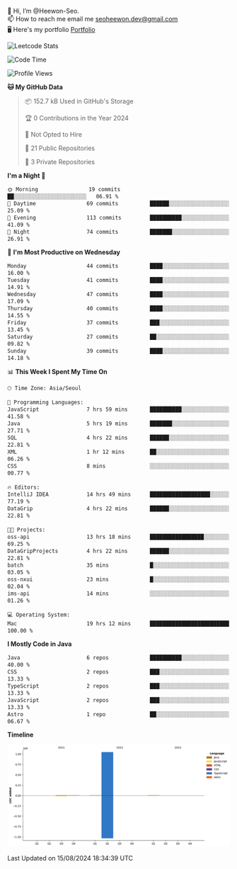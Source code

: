 👋 Hi, I’m @Heewon-Seo.  
📫 How to reach me email me seoheewon.dev@gmail.com   
🖥 Here's my portfolio [Portfolio](https://haileynotes.notion.site/HEEWON-SEO-f98fe97412ee4a6a94fd24fe6832f84c)

![Leetcode Stats](https://leetcode.card.workers.dev/?username=Heewon-Seo)

 <!--START_SECTION:waka-->
![Code Time](http://img.shields.io/badge/Code%20Time-1%2C430%20hrs%2039%20mins-blue)

![Profile Views](http://img.shields.io/badge/Profile%20Views-3-blue)

**🐱 My GitHub Data** 

> 📦 152.7 kB Used in GitHub's Storage 
 > 
> 🏆 0 Contributions in the Year 2024
 > 
> 🚫 Not Opted to Hire
 > 
> 📜 21 Public Repositories 
 > 
> 🔑 3 Private Repositories 
 > 
**I'm a Night 🦉** 

```text
🌞 Morning                19 commits          ██░░░░░░░░░░░░░░░░░░░░░░░   06.91 % 
🌆 Daytime                69 commits          ██████░░░░░░░░░░░░░░░░░░░   25.09 % 
🌃 Evening                113 commits         ██████████░░░░░░░░░░░░░░░   41.09 % 
🌙 Night                  74 commits          ███████░░░░░░░░░░░░░░░░░░   26.91 % 
```
📅 **I'm Most Productive on Wednesday** 

```text
Monday                   44 commits          ████░░░░░░░░░░░░░░░░░░░░░   16.00 % 
Tuesday                  41 commits          ████░░░░░░░░░░░░░░░░░░░░░   14.91 % 
Wednesday                47 commits          ████░░░░░░░░░░░░░░░░░░░░░   17.09 % 
Thursday                 40 commits          ████░░░░░░░░░░░░░░░░░░░░░   14.55 % 
Friday                   37 commits          ███░░░░░░░░░░░░░░░░░░░░░░   13.45 % 
Saturday                 27 commits          ██░░░░░░░░░░░░░░░░░░░░░░░   09.82 % 
Sunday                   39 commits          ████░░░░░░░░░░░░░░░░░░░░░   14.18 % 
```


📊 **This Week I Spent My Time On** 

```text
🕑︎ Time Zone: Asia/Seoul

💬 Programming Languages: 
JavaScript               7 hrs 59 mins       ██████████░░░░░░░░░░░░░░░   41.58 % 
Java                     5 hrs 19 mins       ███████░░░░░░░░░░░░░░░░░░   27.71 % 
SQL                      4 hrs 22 mins       ██████░░░░░░░░░░░░░░░░░░░   22.81 % 
XML                      1 hr 12 mins        ██░░░░░░░░░░░░░░░░░░░░░░░   06.26 % 
CSS                      8 mins              ░░░░░░░░░░░░░░░░░░░░░░░░░   00.77 % 

🔥 Editors: 
IntelliJ IDEA            14 hrs 49 mins      ███████████████████░░░░░░   77.19 % 
DataGrip                 4 hrs 22 mins       ██████░░░░░░░░░░░░░░░░░░░   22.81 % 

🐱‍💻 Projects: 
oss-api                  13 hrs 18 mins      █████████████████░░░░░░░░   69.25 % 
DataGripProjects         4 hrs 22 mins       ██████░░░░░░░░░░░░░░░░░░░   22.81 % 
batch                    35 mins             █░░░░░░░░░░░░░░░░░░░░░░░░   03.05 % 
oss-nxui                 23 mins             █░░░░░░░░░░░░░░░░░░░░░░░░   02.04 % 
ims-api                  14 mins             ░░░░░░░░░░░░░░░░░░░░░░░░░   01.26 % 

💻 Operating System: 
Mac                      19 hrs 12 mins      █████████████████████████   100.00 % 
```

**I Mostly Code in Java** 

```text
Java                     6 repos             ██████████░░░░░░░░░░░░░░░   40.00 % 
CSS                      2 repos             ███░░░░░░░░░░░░░░░░░░░░░░   13.33 % 
TypeScript               2 repos             ███░░░░░░░░░░░░░░░░░░░░░░   13.33 % 
JavaScript               2 repos             ███░░░░░░░░░░░░░░░░░░░░░░   13.33 % 
Astro                    1 repo              ██░░░░░░░░░░░░░░░░░░░░░░░   06.67 % 
```



**Timeline**

![Lines of Code chart](https://raw.githubusercontent.com/Heewon-Seo/Heewon-Seo/main/assets/bar_graph.png)


 Last Updated on 15/08/2024 18:34:39 UTC
<!--END_SECTION:waka-->

